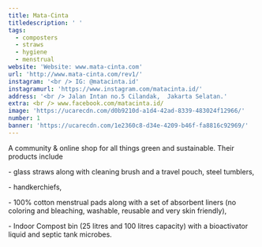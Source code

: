 ```yaml
---
title: Mata-Cinta
titledescription: ' '
tags:
  - composters
  - straws
  - hygiene
  - menstrual
website: 'Website: www.mata-cinta.com'
url: 'http://www.mata-cinta.com/rev1/'
instagram: '<br /> IG: @matacinta.id'
instagramurl: 'https://www.instagram.com/matacinta.id/'
address: '<br /> Jalan Intan no.5 Cilandak,  Jakarta Selatan.'
extra: <br /> www.facebook.com/matacinta.id/
image: 'https://ucarecdn.com/d0b9210d-a1d4-42ad-8339-483024f12966/'
number: 1
banner: 'https://ucarecdn.com/1e2360c8-d34e-4209-b46f-fa8816c92969/'
---
```

A community & online shop for all things green and sustainable. Their products include 

\- glass straws along with cleaning brush and a travel pouch, steel tumblers, 

\- handkerchiefs, 

\- 100% cotton menstrual pads along with a set of absorbent liners (no coloring and bleaching, washable, reusable and very skin friendly), 

\- Indoor Compost bin (25 litres and 100 litres capacity) with a bioactivator liquid and septic tank microbes.
